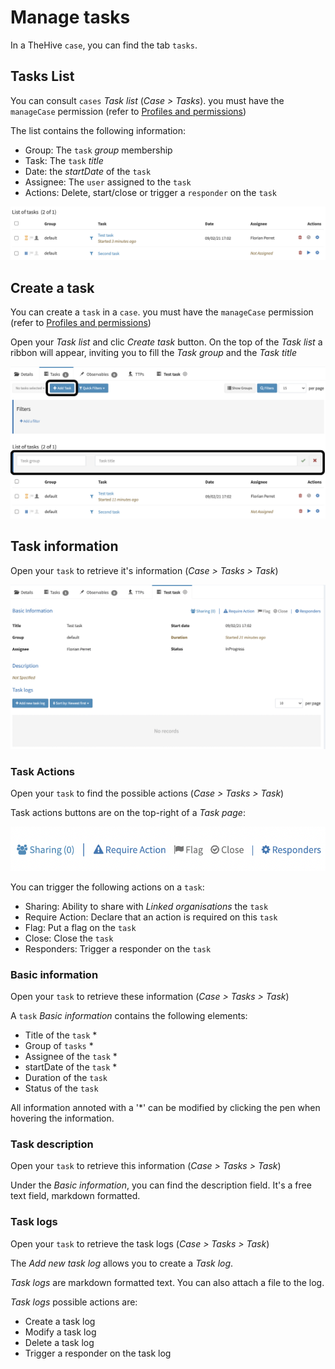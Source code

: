 # Manage tasks

In a TheHive `case`, you can find the tab `tasks`.

## Tasks List

You can consult `cases` *Task list* (*Case > Tasks*). you must have the `manageCase` permission (refer to [Profiles and permissions](../../administrators/profiles))

The list contains the following information:

- Group: The `task` *group* membership
- Task: The `task` *title*
- Date: the *startDate* of the `task`
- Assignee: The `user` assigned to the `task`
- Actions: Delete, start/close or trigger a `responder` on the `task`

![task list](./images/task-list.png)

## Create a task

You can create a `task` in a `case`. you must have the `manageCase` permission (refer to [Profiles and permissions](../../administrators/profiles))

Open your *Task list* and clic *Create task* button. On the top of the *Task list* a ribbon will appear, inviting you to fill the *Task group* and the *Task title*

![create task button](./images/create-task.png)

## Task information

Open your `task` to retrieve it's information (*Case > Tasks > Task*)

![task information](./images/task-information.png)

### Task Actions

Open your `task` to find the possible actions (*Case > Tasks > Task*)

Task actions buttons are on the top-right of a *Task page*:

![task actions](./images/task-actions.png)

You can trigger the following actions on a `task`:

- Sharing: Ability to share with *Linked organisations* the `task`
- Require Action: Declare that an action is required on this `task`
- Flag: Put a flag on the `task`
- Close: Close the `task`
- Responders: Trigger a responder on the `task`

### Basic information

Open your `task` to retrieve these information (*Case > Tasks > Task*)

A `task` *Basic information* contains the following elements:

- Title of the `task` *
- Group of `tasks` *
- Assignee of the `task` *
- startDate of the `task` *
- Duration of the `task`
- Status of the `task`

All information annoted with a '*' can be modified by clicking the pen when hovering the information.

### Task description

Open your `task` to retrieve this information (*Case > Tasks > Task*)

Under the *Basic information*, you can find the description field. It's a free text field, markdown formatted. 

### Task logs

Open your `task` to retrieve the task logs (*Case > Tasks > Task*)

The *Add new task log* allows you to create a *Task log*. 

*Task logs* are markdown formatted text. You can also attach a file to the log.

*Task logs* possible actions are:

- Create a task log
- Modify a task log
- Delete a task log
- Trigger a responder on the task log

